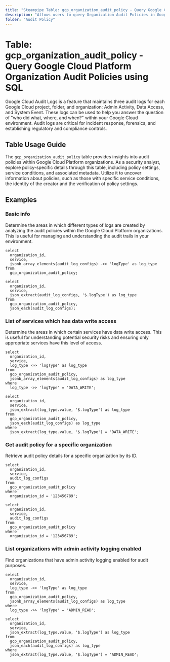 ```yaml
---
title: "Steampipe Table: gcp_organization_audit_policy - Query Google Cloud Platform Organization Audit Policies using SQL"
description: "Allows users to query Organization Audit Policies in Google Cloud Platform, specifically the settings and configurations of all audit policies at the organization level, providing insights into compliance and security posture."
folder: "Audit Policy"
---
```


# Table: gcp_organization_audit_policy - Query Google Cloud Platform Organization Audit Policies using SQL

Google Cloud Audit Logs is a feature that maintains three audit logs for each Google Cloud project, folder, and organization: Admin Activity, Data Access, and System Event. These logs can be used to help you answer the question of "who did what, where, and when?" within your Google Cloud environment. Audit logs are critical for incident response, forensics, and establishing regulatory and compliance controls.

## Table Usage Guide

The `gcp_organization_audit_policy` table provides insights into audit policies within Google Cloud Platform organizations. As a security analyst, explore policy-specific details through this table, including policy settings, service conditions, and associated metadata. Utilize it to uncover information about policies, such as those with specific service conditions, the identity of the creator and the verification of policy settings.

## Examples

### Basic info

Determine the areas in which different types of logs are created by analyzing the audit policies within the Google Cloud Platform organizations. This is useful for managing and understanding the audit trails in your environment.

```sql+postgres
select
  organization_id,
  service,
  jsonb_array_elements(audit_log_configs) ->> 'logType' as log_type
from
  gcp_organization_audit_policy;
```

```sql+sqlite
select
  organization_id,
  service,
  json_extract(audit_log_configs, '$.logType') as log_type
from
  gcp_organization_audit_policy,
  json_each(audit_log_configs);
```

### List of services which has data write access

Determine the areas in which certain services have data write access. This is useful for understanding potential security risks and ensuring only appropriate services have this level of access.

```sql+postgres
select
  organization_id,
  service,
  log_type ->> 'logType' as log_type
from
  gcp_organization_audit_policy,
  jsonb_array_elements(audit_log_configs) as log_type
where
  log_type ->> 'logType' = 'DATA_WRITE';
```

```sql+sqlite
select
  organization_id,
  service,
  json_extract(log_type.value, '$.logType') as log_type
from
  gcp_organization_audit_policy,
  json_each(audit_log_configs) as log_type
where
  json_extract(log_type.value, '$.logType') = 'DATA_WRITE';
```

### Get audit policy for a specific organization

Retrieve audit policy details for a specific organization by its ID.

```sql+postgres
select
  organization_id,
  service,
  audit_log_configs
from
  gcp_organization_audit_policy
where
  organization_id = '123456789';
```

```sql+sqlite
select
  organization_id,
  service,
  audit_log_configs
from
  gcp_organization_audit_policy
where
  organization_id = '123456789';
```

### List organizations with admin activity logging enabled

Find organizations that have admin activity logging enabled for audit purposes.

```sql+postgres
select
  organization_id,
  service,
  log_type ->> 'logType' as log_type
from
  gcp_organization_audit_policy,
  jsonb_array_elements(audit_log_configs) as log_type
where
  log_type ->> 'logType' = 'ADMIN_READ';
```

```sql+sqlite
select
  organization_id,
  service,
  json_extract(log_type.value, '$.logType') as log_type
from
  gcp_organization_audit_policy,
  json_each(audit_log_configs) as log_type
where
  json_extract(log_type.value, '$.logType') = 'ADMIN_READ';
```
